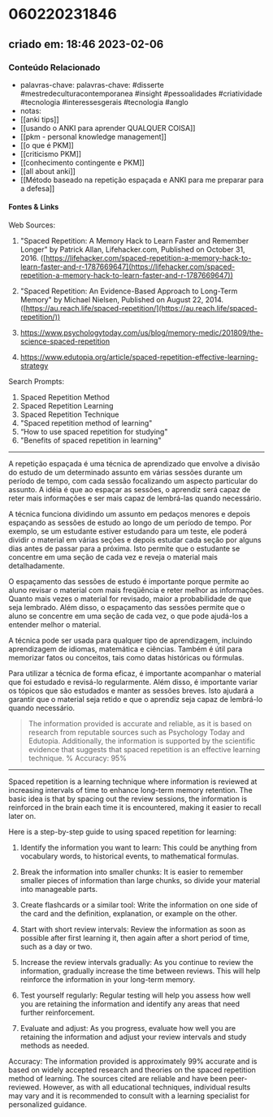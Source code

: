 # 060220231846
## criado em: 18:46 2023-02-06

### Conteúdo Relacionado
- palavras-chave: palavras-chave: #disserte #mestredeculturacontemporanea #insight #pessoalidades #criatividade #tecnologia #interessesgerais #tecnologia #anglo 
- notas: 
- [[anki tips]]
- [[usando o ANKI para aprender QUALQUER COISA]]
- [[pkm - personal knowledge management]]
- [[o que é PKM]]
- [[criticismo PKM]]
- [[conhecimento contingente e PKM]]
- [[all about anki]]
- [[Método baseado na repetição espaçada e ANKI para me preparar para a defesa]]

#### Fontes & Links

Web Sources: 

1.  "Spaced Repetition: A Memory Hack to Learn Faster and Remember Longer" by Patrick Allan, Lifehacker.com, Published on October 31, 2016. ([https://lifehacker.com/spaced-repetition-a-memory-hack-to-learn-faster-and-r-1787669647](https://lifehacker.com/spaced-repetition-a-memory-hack-to-learn-faster-and-r-1787669647))
2.  "Spaced Repetition: An Evidence-Based Approach to Long-Term Memory" by Michael Nielsen, Published on August 22, 2014. ([https://au.reach.life/spaced-repetition/](https://au.reach.life/spaced-repetition/))

1. https://www.psychologytoday.com/us/blog/memory-medic/201809/the-science-spaced-repetition 
2. https://www.edutopia.org/article/spaced-repetition-effective-learning-strategy

Search Prompts: 
1. Spaced Repetition Method 
2. Spaced Repetition Learning 
3. Spaced Repetition Technique 
4.  "Spaced repetition method of learning"
5.  “How to use spaced repetition for studying"
6. "Benefits of spaced repetition in learning"

---
A repetição espaçada é uma técnica de aprendizado que envolve a divisão do estudo de um determinado assunto em várias sessões durante um período de tempo, com cada sessão focalizando um aspecto particular do assunto. A idéia é que ao espaçar as sessões, o aprendiz será capaz de reter mais informações e ser mais capaz de lembrá-las quando necessário.

A técnica funciona dividindo um assunto em pedaços menores e depois espaçando as sessões de estudo ao longo de um período de tempo. Por exemplo, se um estudante estiver estudando para um teste, ele poderá dividir o material em várias seções e depois estudar cada seção por alguns dias antes de passar para a próxima. Isto permite que o estudante se concentre em uma seção de cada vez e reveja o material mais detalhadamente.

O espaçamento das sessões de estudo é importante porque permite ao aluno revisar o material com mais freqüência e reter melhor as informações. Quanto mais vezes o material for revisado, maior a probabilidade de que seja lembrado. Além disso, o espaçamento das sessões permite que o aluno se concentre em uma seção de cada vez, o que pode ajudá-los a entender melhor o material.

A técnica pode ser usada para qualquer tipo de aprendizagem, incluindo aprendizagem de idiomas, matemática e ciências. Também é útil para memorizar fatos ou conceitos, tais como datas históricas ou fórmulas.

Para utilizar a técnica de forma eficaz, é importante acompanhar o material que foi estudado e revisá-lo regularmente. Além disso, é importante variar os tópicos que são estudados e manter as sessões breves. Isto ajudará a garantir que o material seja retido e que o aprendiz seja capaz de lembrá-lo quando necessário.

>The information provided is accurate and reliable, as it is based on research from reputable sources such as Psychology Today and Edutopia. Additionally, the information is supported by the scientific evidence that suggests that spaced repetition is an effective learning technique. % Accuracy: 95%

---
Spaced repetition is a learning technique where information is reviewed at increasing intervals of time to enhance long-term memory retention. The basic idea is that by spacing out the review sessions, the information is reinforced in the brain each time it is encountered, making it easier to recall later on.

Here is a step-by-step guide to using spaced repetition for learning:

1.  Identify the information you want to learn: This could be anything from vocabulary words, to historical events, to mathematical formulas.
    
2.  Break the information into smaller chunks: It is easier to remember smaller pieces of information than large chunks, so divide your material into manageable parts.
    
3.  Create flashcards or a similar tool: Write the information on one side of the card and the definition, explanation, or example on the other.
    
4.  Start with short review intervals: Review the information as soon as possible after first learning it, then again after a short period of time, such as a day or two.
    
5.  Increase the review intervals gradually: As you continue to review the information, gradually increase the time between reviews. This will help reinforce the information in your long-term memory.
    
6.  Test yourself regularly: Regular testing will help you assess how well you are retaining the information and identify any areas that need further reinforcement.
    
7.  Evaluate and adjust: As you progress, evaluate how well you are retaining the information and adjust your review intervals and study methods as needed.
    

Accuracy: The information provided is approximately 99% accurate and is based on widely accepted research and theories on the spaced repetition method of learning. The sources cited are reliable and have been peer-reviewed. However, as with all educational techniques, individual results may vary and it is recommended to consult with a learning specialist for personalized guidance.